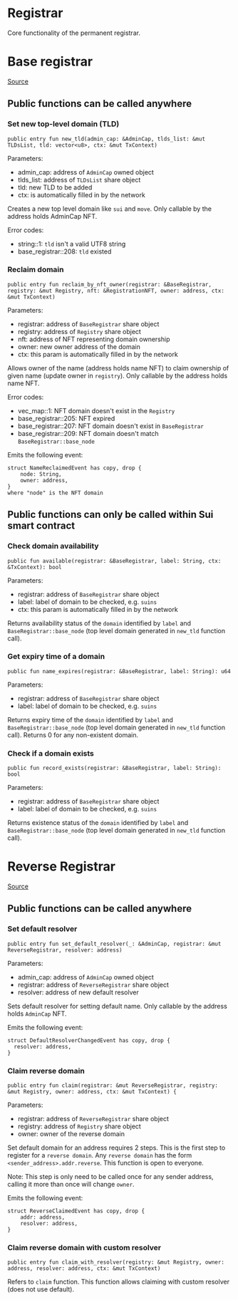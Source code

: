 # Registrar

Core functionality of the permanent registrar.

# Base registrar
[Source](https://github.com/SuiNSdapp/SuiNS-C/blob/main/sources/registrar/base_registrar.move)
## Public functions can be called anywhere
### Set new top-level domain (TLD)

```text
public entry fun new_tld(admin_cap: &AdminCap, tlds_list: &mut TLDsList, tld: vector<u8>, ctx: &mut TxContext)
```
Parameters:
- admin_cap: address of `AdminCap` owned object
- tlds_list: address of `TLDsList` share object
- tld: new TLD to be added
- ctx: is automatically filled in by the network

Creates a new top level domain like `sui` and `move`.
Only callable by the address holds AdminCap NFT.

Error codes:
- string::1: `tld` isn't a valid UTF8 string
- base_registrar::208: `tld` existed

### Reclaim domain

```text
public entry fun reclaim_by_nft_owner(registrar: &BaseRegistrar, registry: &mut Registry, nft: &RegistrationNFT, owner: address, ctx: &mut TxContext)
```
Parameters:
- registrar: address of `BaseRegistrar` share object
- registry: address of `Registry` share object
- nft: address of NFT representing domain ownership
- owner: new owner address of the domain
- ctx: this param is automatically filled in by the network

Allows owner of the name (address holds name NFT) to claim ownership of given name (update owner in `registry`).
Only callable by the address holds name NFT.

Error codes:
- vec_map::1: NFT domain doesn't exist in the `Registry`
- base_registrar::205: NFT expired
- base_registrar::207: NFT domain doesn't exist in `BaseRegistrar`
- base_registrar::209: NFT domain doesn't match `BaseRegistrar::base_node`

Emits the following event:

```text
struct NameReclaimedEvent has copy, drop {
    node: String,
    owner: address,
}
where "node" is the NFT domain
```

## Public functions can only be called within Sui smart contract
### Check domain availability

```text
public fun available(registrar: &BaseRegistrar, label: String, ctx: &TxContext): bool
```
Parameters:
- registrar: address of `BaseRegistrar` share object
- label: label of domain to be checked, e.g. `suins`
- ctx: this param is automatically filled in by the network

Returns availability status of the `domain` identified by `label` and `BaseRegistrar::base_node` (top level domain generated in `new_tld` function call).

### Get expiry time of a domain

```text
public fun name_expires(registrar: &BaseRegistrar, label: String): u64
```
Parameters:
- registrar: address of `BaseRegistrar` share object
- label: label of domain to be checked, e.g. `suins`

Returns expiry time of the `domain` identified by `label` and `BaseRegistrar::base_node` (top level domain generated in `new_tld` function call). 
Returns 0 for any non-existent domain. 

### Check if a domain exists

```text
public fun record_exists(registrar: &BaseRegistrar, label: String): bool
```
Parameters:
- registrar: address of `BaseRegistrar` share object
- label: label of domain to be checked, e.g. `suins`

Returns existence status of the `domain` identified by `label` and `BaseRegistrar::base_node` (top level domain generated in `new_tld` function call).

# Reverse Registrar
[Source](https://github.com/SuiNSdapp/SuiNS-C/blob/main/sources/registrar/reverse_registrar.move)
## Public functions can be called anywhere
### Set default resolver

```text
public entry fun set_default_resolver(_: &AdminCap, registrar: &mut ReverseRegistrar, resolver: address)
```

Parameters:

- admin_cap: address of `AdminCap` owned object
- registrar: address of `ReverseRegistrar` share object
- resolver: address of new default resolver

Sets default resolver for setting default name.
Only callable by the address holds `AdminCap` NFT.

Emits the following event:

```text
struct DefaultResolverChangedEvent has copy, drop {
  resolver: address,
}
```

### Claim reverse domain

```text
public entry fun claim(registrar: &mut ReverseRegistrar, registry: &mut Registry, owner: address, ctx: &mut TxContext) {
```

Parameters:

- registrar: address of `ReverseRegistrar` share object
- registry: address of `Registry` share object
- owner: owner of the reverse domain

Set default domain for an address requires 2 steps. 
This is the first step to register for a `reverse domain`. Any `reverse domain` has the form `<sender_address>.addr.reverse`.
This function is open to everyone.

Note: This step is only need to be called once for any sender address, calling it more than once will change `owner`.  

Emits the following event:

```text
struct ReverseClaimedEvent has copy, drop {
    addr: address,
    resolver: address,
}
```

### Claim reverse domain with custom resolver

```text
public entry fun claim_with_resolver(registry: &mut Registry, owner: address, resolver: address, ctx: &mut TxContext)
```

Refers to `claim` function. This function allows claiming with custom resolver (does not use default).
